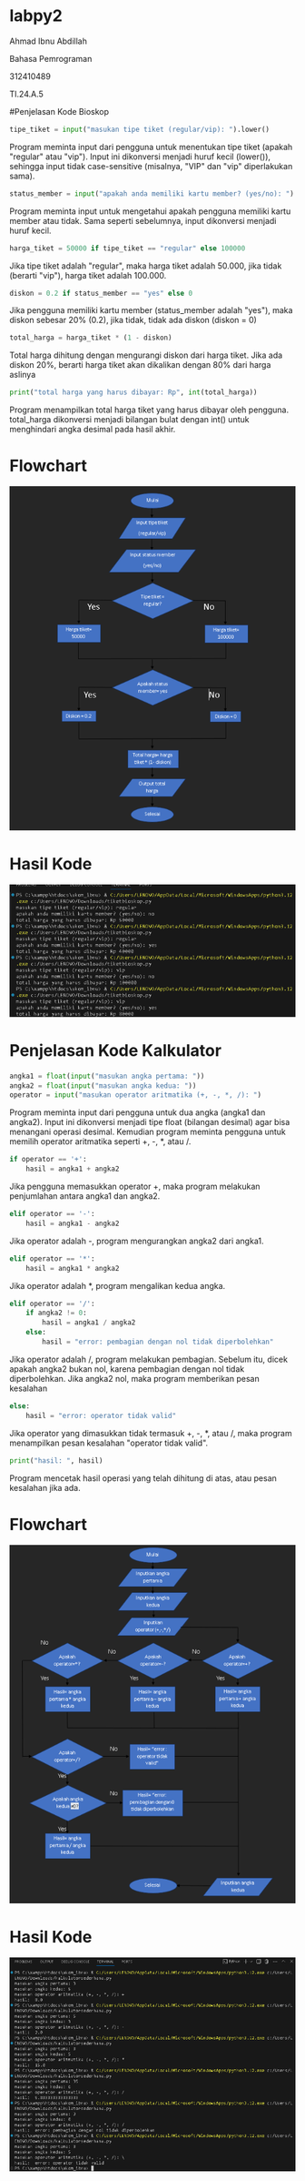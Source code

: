 # labpy2

Ahmad Ibnu Abdillah

Bahasa Pemrograman

312410489

TI.24.A.5

#Penjelasan Kode Bioskop
``` Python
tipe_tiket = input("masukan tipe tiket (regular/vip): ").lower()
```
Program meminta input dari pengguna untuk menentukan tipe tiket (apakah "regular" atau "vip").
Input ini dikonversi menjadi huruf kecil (lower()), sehingga input tidak case-sensitive (misalnya, "VIP" dan "vip" diperlakukan sama).

``` Python
status_member = input("apakah anda memiliki kartu member? (yes/no): ").lower()
```
Program meminta input untuk mengetahui apakah pengguna memiliki kartu member atau tidak.
Sama seperti sebelumnya, input dikonversi menjadi huruf kecil.

``` Python
harga_tiket = 50000 if tipe_tiket == "regular" else 100000
```
Jika tipe tiket adalah "regular", maka harga tiket adalah 50.000, jika tidak (berarti "vip"), harga tiket adalah 100.000.

``` Python
diskon = 0.2 if status_member == "yes" else 0
```
Jika pengguna memiliki kartu member (status_member adalah "yes"), maka diskon sebesar 20% (0.2), jika tidak, tidak ada diskon (diskon = 0)

``` Python
total_harga = harga_tiket * (1 - diskon)
```
Total harga dihitung dengan mengurangi diskon dari harga tiket. Jika ada diskon 20%, berarti harga tiket akan dikalikan dengan 80% dari harga aslinya

``` Python
print("total harga yang harus dibayar: Rp", int(total_harga))
```
Program menampilkan total harga tiket yang harus dibayar oleh pengguna. total_harga dikonversi menjadi bilangan bulat dengan int() untuk menghindari angka desimal pada hasil akhir.

# Flowchart
![Foto](https://github.com/AhmadIbnuAbdillah/Foto/blob/1021970f8247d21f76ebd29d96687f1c4d3f171e/Screenshot%202024-10-29%20212035.png)

# Hasil Kode
![Foto](https://github.com/AhmadIbnuAbdillah/Foto/blob/742ae7e116c78302493f147e10536a8aaa1b1ec1/Screenshot%202024-10-29%20195501.png)

# Penjelasan Kode Kalkulator
``` Python
angka1 = float(input("masukan angka pertama: "))
angka2 = float(input("masukan angka kedua: "))
operator = input("masukan operator aritmatika (+, -, *, /): ")
```
Program meminta input dari pengguna untuk dua angka (angka1 dan angka2).
Input ini dikonversi menjadi tipe float (bilangan desimal) agar bisa menangani operasi desimal.
Kemudian program meminta pengguna untuk memilih operator aritmatika seperti +, -, *, atau /.

``` Python
if operator == '+':
    hasil = angka1 + angka2
```
Jika pengguna memasukkan operator +, maka program melakukan penjumlahan antara angka1 dan angka2.

``` Python
elif operator == '-':
    hasil = angka1 - angka2
```
Jika operator adalah -, program mengurangkan angka2 dari angka1.

``` Python
elif operator == '*':
    hasil = angka1 * angka2
```
Jika operator adalah *, program mengalikan kedua angka.

``` Python
elif operator == '/':
    if angka2 != 0:
        hasil = angka1 / angka2
    else:
        hasil = "error: pembagian dengan nol tidak diperbolehkan"
```
Jika operator adalah /, program melakukan pembagian. Sebelum itu, dicek apakah angka2 bukan nol, karena pembagian dengan nol tidak diperbolehkan. Jika angka2 nol, maka program memberikan pesan kesalahan

``` Python
else:
    hasil = "error: operator tidak valid"
```
Jika operator yang dimasukkan tidak termasuk +, -, *, atau /, maka program menampilkan pesan kesalahan "operator tidak valid".

``` Python
print("hasil: ", hasil)
```
Program mencetak hasil operasi yang telah dihitung di atas, atau pesan kesalahan jika ada.

# Flowchart
![Foto](https://github.com/AhmadIbnuAbdillah/Foto/blob/95ec522d89e2192d0d1fe406c964070fd0d004a6/Screenshot%202024-10-29%20223812.png)

# Hasil Kode
![Foto](https://github.com/AhmadIbnuAbdillah/Foto/blob/c8e12b6f13ebe55dec68c9c5ad950c5097a0b880/Screenshot%202024-10-29%20201646.png)
